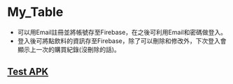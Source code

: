 # My_Table
- 可以用Email註冊並將帳號存至Firebase，在之後可利用Email和密碼做登入。
- 登入後可將點飲料的資訊存至Firebase，除了可以刪除和修改外，下次登入會顯示上一次的購買紀錄(沒刪除的話)。
## [Test APK](https://drive.google.com/file/d/1iNx34wLzl-KIPBKcDNOwHD08gFlh2wao/view?usp=sharing/ "Click to Download")
